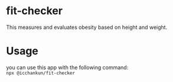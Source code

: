 # fit-checker

This measures and evaluates obesity based on height and weight.

# Usage

you can use this app with the following command:<br />
`npx @icchankun/fit-checker`
